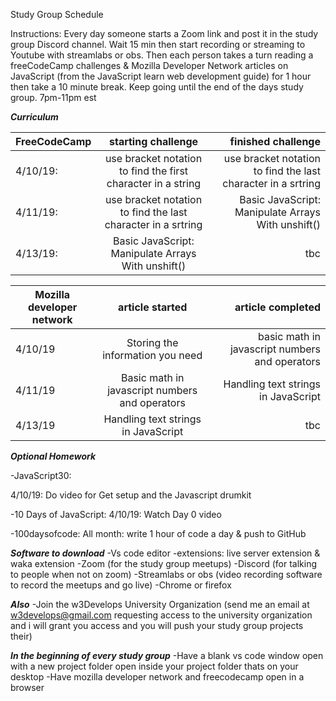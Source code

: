 Study Group Schedule


Instructions: Every day someone starts a Zoom link and post it in the study group Discord channel. Wait 15 min then start recording or streaming to Youtube with streamlabs or obs. Then each person takes a turn reading a freeCodeCamp challenges & Mozilla Developer Network articles on JavaScript (from the JavaScript learn web development guide) for 1 hour then take a 10 minute break. Keep going until the end of the days study group. 7pm-11pm est

***Curriculum***



| FreeCodeCamp        |    starting challenge       |  finished challenge  |
| ------------- |:-------------:| -----:|
| 4/10/19:     | use bracket notation to find the first character in a string | use bracket notation to find the last character in a srtring |
| 4/11/19:    | use bracket notation to find the last character in a srtring      |   Basic JavaScript: Manipulate Arrays With unshift() |
| 4/13/19: | Basic JavaScript: Manipulate Arrays With unshift()      |    tbc |



| Mozilla developer network       | article started          | article completed  |
| ------------- |:-------------:| -----:|
| 4/10/19      | Storing the information you need | basic math in javascript numbers and operators |
| 4/11/19    | Basic math in javascript numbers and operators      |    Handling text strings in Java​Script |
| 4/13/19 | Handling text strings in Java​Script      |    tbc |



***Optional Homework***

-JavaScript30:

4/10/19: Do video for Get setup and the Javascript drumkit 


-10 Days of JavaScript:
4/10/19: Watch Day 0 video


-100daysofcode:
All month: write 1 hour of code a day & push to GitHub


***Software to download***
-Vs code editor -extensions: live server extension & waka extension
-Zoom (for the study group meetups)
-Discord (for talking to people when not on zoom)
-Streamlabs or obs (video recording software to record the meetups and go live)
-Chrome or firefox 


***Also***
-Join the w3Develops University Organization (send me an email at w3develops@gmail.com requesting access to the university organization and i will grant you access and you will push your study group projects their)


***In the beginning of every study group***
-Have a blank vs code window open with a new project folder open inside your project folder thats on your desktop
-Have mozilla developer network and freecodecamp open in a browser
